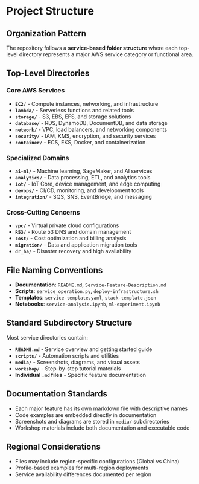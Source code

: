# Project Structure

## Organization Pattern
The repository follows a **service-based folder structure** where each top-level directory represents a major AWS service category or functional area.

## Top-Level Directories

### Core AWS Services
- **`EC2/`** - Compute instances, networking, and infrastructure
- **`lambda/`** - Serverless functions and related tools
- **`storage/`** - S3, EBS, EFS, and storage solutions
- **`database/`** - RDS, DynamoDB, DocumentDB, and data storage
- **`network/`** - VPC, load balancers, and networking components
- **`security/`** - IAM, KMS, encryption, and security services
- **`container/`** - ECS, EKS, Docker, and containerization

### Specialized Domains
- **`ai-ml/`** - Machine learning, SageMaker, and AI services
- **`analytics/`** - Data processing, ETL, and analytics tools
- **`iot/`** - IoT Core, device management, and edge computing
- **`devops/`** - CI/CD, monitoring, and development tools
- **`integration/`** - SQS, SNS, EventBridge, and messaging

### Cross-Cutting Concerns
- **`vpc/`** - Virtual private cloud configurations
- **`R53/`** - Route 53 DNS and domain management
- **`cost/`** - Cost optimization and billing analysis
- **`migration/`** - Data and application migration tools
- **`dr_ha/`** - Disaster recovery and high availability

## File Naming Conventions
- **Documentation**: `README.md`, `Service-Feature-Description.md`
- **Scripts**: `service_operation.py`, `deploy-infrastructure.sh`
- **Templates**: `service-template.yaml`, `stack-template.json`
- **Notebooks**: `service-analysis.ipynb`, `ml-experiment.ipynb`

## Standard Subdirectory Structure
Most service directories contain:
- **`README.md`** - Service overview and getting started guide
- **`scripts/`** - Automation scripts and utilities
- **`media/`** - Screenshots, diagrams, and visual assets
- **`workshop/`** - Step-by-step tutorial materials
- **Individual `.md` files** - Specific feature documentation

## Documentation Standards
- Each major feature has its own markdown file with descriptive names
- Code examples are embedded directly in documentation
- Screenshots and diagrams are stored in `media/` subdirectories
- Workshop materials include both documentation and executable code

## Regional Considerations
- Files may include region-specific configurations (Global vs China)
- Profile-based examples for multi-region deployments
- Service availability differences documented per region